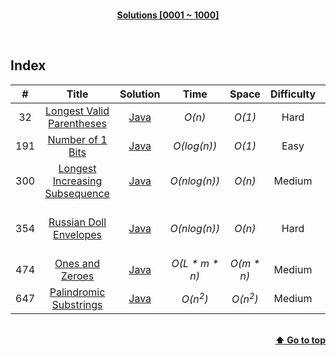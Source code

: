 <br/>
<p style="text-align:center;">
    <b><u>Solutions [0001 ~ 1000]</u></b>
</p>
</br>

## Index

|#|Title|Solution|Time|Space|Difficulty|Tags|Note|
|:---:|:---:|:---:|:---:|:---:|:---:|:---:|:---:|
|32|[Longest Valid Parentheses](https://leetcode.com/problems/longest-valid-parentheses/)|[Java](./Java/32%20-%20Longest%20Valid%20Parentheses.java)|_O(n)_|_O(1)_|Hard|String, DP, Stack||
|191|[Number of 1 Bits](https://leetcode.com/problems/number-of-1-bits/)|[Java](./Java/191%20-%20Number%20of%201%20Bits.java)|_O(log(n))_|_O(1)_|Easy|Bit Manipulation||
|300|[Longest Increasing Subsequence](https://leetcode.com/problems/longest-increasing-subsequence/)|[Java](./Java/300%20-%20Longest%20Increasing%20Subsequence.java)|_O(nlog(n))_|_O(n)_|Medium|Array, Binary Search, DP||
|354|[Russian Doll Envelopes](https://leetcode.com/problems/russian-doll-envelopes/)|[Java](./Java/354%20-%20Russian%20Doll%20Envelopes.java)|_O(nlog(n))_|_O(n)_|Hard|Array, Sorting, Binary Search, DP||
|474|[Ones and Zeroes](https://leetcode.com/problems/ones-and-zeroes/)|[Java](./Java/474%20-%20Ones%20and%20Zeroes.java)|_O(L * m * n)_|_O(m * n)_|Medium|Arrays, String, DP||
|647|[Palindromic Substrings](https://leetcode.com/problems/palindromic-substrings/)|[Java](./Java/647%20-%20Palindromic%20Substrings.java)|_O(n<sup>2</sup>)_|_O(n<sup>2</sup>)_|Medium|String, DP||

<br/>
<div align="right">
    <b><a href="#index">⬆️ Go to top</a></b>
</div>